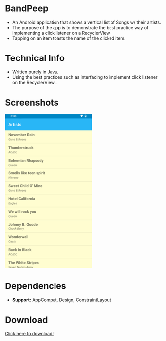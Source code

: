 # BandPeep

* An Android application that shows a vertical list of Songs w/ their artists.
* The purpose of the app is to demonstrate the best practice way of implementing a click listener on a RecyclerView
* Tapping on an item toasts the name of the clicked item.

# Technical Info

* Written purely in Java.
* Using the best practices such as interfacing to implement click listener on the RecyclerView .

# Screenshots
<p>
  <img src="screenshots/home.png" width="280"/>
</p>

# Dependencies

* <b>Support:</b> AppCompat, Design, ConstraintLayout

# Download

<a href="https://github.com/gitryder/BandPeep/raw/master/apk/BandPeep.apk">Click here to download!</a>
